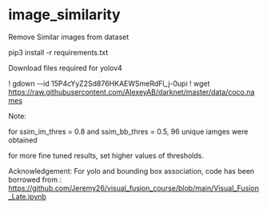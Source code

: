 # image_similarity
Remove Similar images from dataset

pip3 install -r requirements.txt

Download files required for yolov4

! gdown --id 15P4cYyZ2Sd876HKAEWSmeRdFl_j-0upi 
! wget https://raw.githubusercontent.com/AlexeyAB/darknet/master/data/coco.names


Note:

for ssim_im_thres = 0.8 and ssim_bb_thres = 0.5, 96 unique iamges were obtained

for more fine tuned results, set higher values of thresholds. 

Acknowledgement: 
For yolo and bounding box association, code has been borrowed from : 
https://github.com/Jeremy26/visual_fusion_course/blob/main/Visual_Fusion_Late.ipynb

